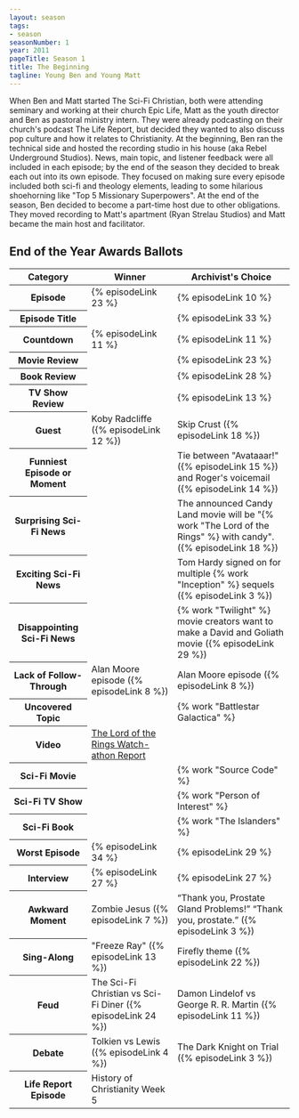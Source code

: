 ```yaml
---
layout: season
tags:
- season
seasonNumber: 1
year: 2011
pageTitle: Season 1
title: The Beginning
tagline: Young Ben and Young Matt
---
```

<div class="columns">
<div class="column is-half">
When Ben and Matt started The Sci-Fi Christian, both were attending seminary and working at their church Epic Life, Matt as the youth director and Ben as pastoral ministry intern. They were already podcasting on their church's podcast The Life Report, but decided they wanted to also discuss pop culture and how it relates to Christianity. At the beginning, Ben ran the technical side and hosted the recording studio in his house (aka Rebel Underground Studios). News, main topic, and listener feedback were all included in each episode; by the end of the season they decided to break each out into its own episode. They focused on making sure every episode included both sci-fi and theology elements, leading to some hilarious shoehorning like "Top 5 Missionary Superpowers". At the end of the season, Ben decided to become a part-time host due to other obligations. They moved recording to Matt's apartment (Ryan Strelau Studios) and Matt became the main host and facilitator.
</div>
</div>



## End of the Year Awards Ballots
<table class="table is-striped">
    <thead>
        <tr>
            <th>Category</th>
            <th>Winner</th>
            <th class="archivist">Archivist's Choice</th>
        </tr>
    </thead>
    <tbody>
        <tr>
            <th>Episode</th>
            <td>{% episodeLink 23 %}</td>
            <td>{% episodeLink 10 %}</td>
        </tr>
        <tr>
            <th>Episode Title</th>
            <td></td>
            <td>{% episodeLink 33 %}</td>
        </tr>
        <tr>
            <th>Countdown</th>
            <td>{% episodeLink 11 %}</td>
            <td>{% episodeLink 11 %}</td>
        </tr>
        <tr>
            <th>Movie Review</th>
            <td></td>
            <td>{% episodeLink 23 %}</td>
        </tr>
        <tr>
            <th>Book Review</th>
            <td></td>
            <td>{% episodeLink 28 %}</td>
        </tr>
        <tr>
            <th>TV Show Review</th>
            <td></td>
            <td>{% episodeLink 13 %}</td>
        </tr>
        <tr>
            <th>Guest</th>
            <td>Koby Radcliffe ({% episodeLink 12 %})</td>
            <td>Skip Crust ({% episodeLink 18 %})</td>
        </tr>
        <tr>
            <th>Funniest Episode or Moment</th>
            <td></td>
            <td>Tie between "Avataaar!" ({% episodeLink 15 %}) and Roger's voicemail ({% episodeLink 14 %})</td>
        </tr>
        <tr>
            <th>Surprising Sci-Fi News</th>
            <td></td>
            <td>The announced Candy Land movie will be "{% work "The Lord of the Rings" %} with candy". ({% episodeLink 18 %})</td>
        </tr>
        <tr>
            <th>Exciting Sci-Fi News</th>
            <td></td>
            <td>Tom Hardy signed on for multiple {% work "Inception" %} sequels ({% episodeLink 3 %})</td>
        </tr>
        <tr>
            <th>Disappointing Sci-Fi News</th>
            <td></td>
            <td>{% work "Twilight" %} movie creators want to make a David and Goliath movie ({% episodeLink 29 %})</td>
        </tr>
        <tr>
            <th>Lack of Follow-Through</th>
            <td>Alan Moore episode ({% episodeLink 8 %})</td>
            <td>Alan Moore episode ({% episodeLink 8 %})</td>
        </tr>
        <tr>
            <th>Uncovered Topic</th>
            <td></td>
            <td>{% work "Battlestar Galactica" %}</td>
        </tr>
        <tr>
            <th>Video</th>
            <td><a href="https://youtu.be/iFvCdZmtByI">The Lord of the Rings Watch-athon Report</a></td>
            <td></td>
        </tr>
        <tr>
            <th>Sci-Fi Movie</th>
            <td></td>
            <td>{% work "Source Code" %}</td>
        </tr>
        <tr>
            <th>Sci-Fi TV Show</th>
            <td></td>
            <td>{% work "Person of Interest" %}</td>
        </tr>
        <tr>
            <th>Sci-Fi Book</th>
            <td></td>
            <td>{% work "The Islanders" %}</td>
        </tr>
        <tr>
            <th>Worst Episode</th>
            <td>{% episodeLink 34 %}</td>
            <td>{% episodeLink 29 %}</td>
        </tr>
        <!-- special for this year -->
        <tr>
            <th>Interview</th>
            <td>{% episodeLink 27 %}</td>
            <td>{% episodeLink 27 %}</td>
        </tr>
        <tr>
            <th>Awkward Moment</th>
            <td>Zombie Jesus ({% episodeLink 7 %})</td>
            <td><q class="ben inline">Thank you, Prostate Gland Problems!</q> <q class="matt inline">Thank you, prostate.</q> ({% episodeLink 3 %})</td>
        </tr>
        <tr>
            <th>Sing-Along</th>
            <td>"Freeze Ray" ({% episodeLink 13 %})</td>
            <td>Firefly theme ({% episodeLink 22 %})</td>
        </tr>
        <tr>
            <th>Feud</th>
            <td>The Sci-Fi Christian vs Sci-Fi Diner ({% episodeLink 24 %})</td>
            <td>Damon Lindelof vs George R. R. Martin ({% episodeLink 11 %})</td>
        </tr>
        <tr>
            <th>Debate</th>
            <td>Tolkien vs Lewis ({% episodeLink 4 %})</td>
            <td>The Dark Knight on Trial ({% episodeLink 3 %})</td>
        </tr>
        <tr>
            <th>Life Report Episode</th>
            <td>History of Christianity Week 5</td>
            <td></td>
        </tr>
    </tbody>
</table>